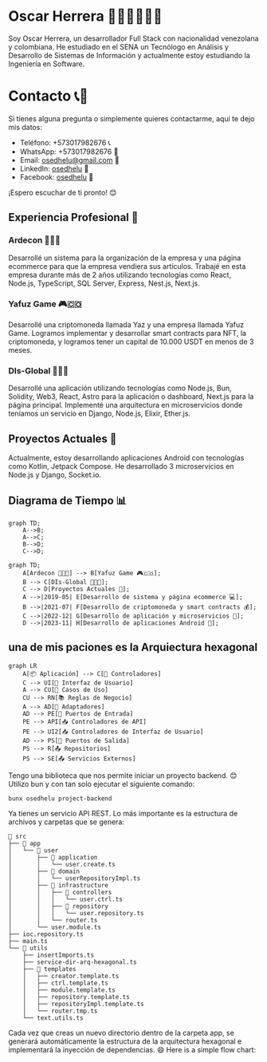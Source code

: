# Oscar Herrera 👨‍💻🇨🇴🇨🇴

Soy Oscar Herrera, un desarrollador Full Stack con nacionalidad venezolana y colombiana. He estudiado en el SENA un Tecnólogo en Análisis y Desarrollo de Sistemas de Información y actualmente estoy estudiando la Ingeniería en Software.

# Contacto 📞📧

Si tienes alguna pregunta o simplemente quieres contactarme, aquí te dejo mis datos:

- Teléfono: +573017982676 📞
- WhatsApp: +573017982676 📱
- Email: <osedhelu@gmail.com> 📧
- LinkedIn: [osedhelu](https://www.linkedin.com/in/osedhelu/) 🔗
- Facebook: [osedhelu](https://www.facebook.com/osedhelu) 🔗

¡Espero escuchar de ti pronto! 😊

## Experiencia Profesional 💼

### Ardecon 🏢🇨🇴

Desarrollé un sistema para la organización de la empresa y una página ecommerce para que la empresa vendiera sus artículos. Trabajé en esta empresa durante más de 2 años utilizando tecnologías como React, Node.js, TypeScript, SQL Server, Express, Nest.js, Next.js.

### Yafuz Game 🎮🇨🇴

Desarrollé una criptomoneda llamada Yaz y una empresa llamada Yafuz Game. Logramos implementar y desarrollar smart contracts para NFT, la criptomoneda, y logramos tener un capital de 10.000 USDT en menos de 3 meses.

### DIs-Global 🏢🇨🇴

Desarrollé una aplicación utilizando tecnologías como Node.js, Bun, Solidity, Web3, React, Astro para la aplicación o dashboard, Next.js para la página principal. Implementé una arquitectura en microservicios donde teníamos un servicio en Django, Node.js, Elixir, Ether.js.

## Proyectos Actuales 🚀

Actualmente, estoy desarrollando aplicaciones Android con tecnologías como Kotlin, Jetpack Compose. He desarrollado 3 microservicios en Node.js y Django, Socket.io.

## Diagrama de Tiempo 📊

```mermaid
graph TD;
    A-->B;
    A-->C;
    B-->D;
    C-->D;
```

```mermaid
graph TD; 
    A[Ardecon 🏢🇨🇴] --> B[Yafuz Game 🎮🇨🇴]; 
    B --> C[DIs-Global 🏢🇨🇴];
    C --> D[Proyectos Actuales 🚀]; 
    A -->|2019-05| E[Desarrollo de sistema y página ecommerce 💻]; 
    B -->|2021-07| F[Desarrollo de criptomoneda y smart contracts 💰]; 
    C -->|2022-12| G[Desarrollo de aplicación y microservicios 🔄];
    D -->|2023-11| H[Desarrollo de aplicaciones Android 📱];
```

## una de mis paciones es la Arquiectura hexagonal

```mermaid
graph LR
    A[📦 Aplicación] --> C[🔺 Controladores]
    C --> UI[📱 Interfaz de Usuario]
    A --> CU[🔺 Casos de Uso]
    CU --> RN[📚 Reglas de Negocio]
    A --> AD[🔺 Adaptadores]
    AD --> PE[🔌 Puertos de Entrada]
    PE --> API[📥 Controladores de API]
    PE --> UI2[📥 Controladores de Interfaz de Usuario]
    AD --> PS[🔌 Puertos de Salida]
    PS --> R[📤 Repositorios]
    PS --> SE[📤 Servicios Externos]
```

Tengo una biblioteca que nos permite iniciar un proyecto backend. 😊 Utilizo bun y con tan solo ejecutar el siguiente comando:

```bash
bunx osedhelu project-backend
```

Ya tienes un servicio API REST. Lo más importante es la estructura de archivos y carpetas que se genera:

```
📁 src
├── 📁 app
│   └── 📁 user
│       ├── 📁 application
│       │   └── user.create.ts
│       ├── 📁 domain
│       │   └── userRepositoryImpl.ts
│       ├── 📁 infrastructure
│       │   ├── 📁 controllers
│       │   │   └── user.ctrl.ts
│       │   ├── 📁 repository
│       │   │   └── user.repository.ts
│       │   └── router.ts
│       └── user.module.ts
├── ioc.repository.ts
├── main.ts
└── 📁 utils
    ├── insertImports.ts
    ├── service-dir-arq-hexagonal.ts
    ├── 📁 templates
    │   ├── creator.template.ts
    │   ├── ctrl.template.ts
    │   ├── module.template.ts
    │   ├── repository.template.ts
    │   ├── repositoryImpl.template.ts
    │   └── router.tmp.ts
    └── text.utils.ts

```

Cada vez que creas un nuevo directorio dentro de la carpeta app, se generará automáticamente la estructura de la arquitectura hexagonal e implementará la inyección de dependencias. 😄
Here is a simple flow chart:
